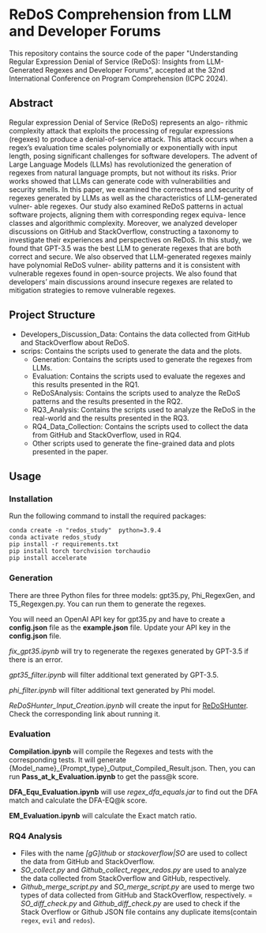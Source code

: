 # ReDoS Comprehension from LLM and Developer Forums
This repository contains the source code of the paper "Understanding Regular Expression Denial of Service (ReDoS): Insights from LLM-Generated Regexes and Developer Forums", accepted at the  32nd International Conference on Program Comprehension (ICPC 2024).

## Abstract
Regular expression Denial of Service (ReDoS) represents an algo-
rithmic complexity attack that exploits the processing of regular
expressions (regexes) to produce a denial-of-service attack. This
attack occurs when a regex’s evaluation time scales polynomially or
exponentially with input length, posing significant challenges for
software developers. The advent of Large Language Models (LLMs)
has revolutionized the generation of regexes from natural language
prompts, but not without its risks. Prior works showed that LLMs
can generate code with vulnerabilities and security smells. In this paper, we examined the correctness and security of regexes generated
by LLMs as well as the characteristics of LLM-generated vulner-
able regexes. Our study also examined ReDoS patterns in actual
software projects, aligning them with corresponding regex equiva-
lence classes and algorithmic complexity. Moreover, we analyzed
developer discussions on GitHub and StackOverflow, constructing
a taxonomy to investigate their experiences and perspectives on
ReDoS. In this study, we found that GPT-3.5 was the best LLM to
generate regexes that are both correct and secure. We also observed
that LLM-generated regexes mainly have polynomial ReDoS vulner-
ability patterns and it is consistent with vulnerable regexes found
in open-source projects. We also found that developers’ main discussions around insecure regexes are related to mitigation strategies
to remove vulnerable regexes.

## Project Structure
- Developers_Discussion_Data: Contains the data collected from GitHub and StackOverflow about ReDoS.
- scrips: Contains the scripts used to generate the data and the plots.
  - Generation: Contains the scripts used to generate the regexes from LLMs.
  - Evaluation: Contains the scripts used to evaluate the regexes and this results presented in the RQ1.
  - ReDoSAnalysis: Contains the scripts used to analyze the ReDoS patterns and the results presented in the RQ2.
  - RQ3_Analysis: Contains the scripts used to analyze the ReDoS in the real-world and the results presented in the RQ3.
  - RQ4_Data_Collection: Contains the scripts used to collect the data from GitHub and StackOverflow, used in RQ4.
  - Other scripts used to generate the fine-grained data and plots presented in the paper.

## Usage
### Installation

Run the following command to install the required packages:
```
conda create -n "redos_study"  python=3.9.4
conda activate redos_study
pip install -r requirements.txt
pip install torch torchvision torchaudio
pip install accelerate
```

### Generation
There are three Python files for three models: gpt35.py, Phi_RegexGen, and T5_Regexgen.py. You can run them to generate the regexes.



You will need an OpenAI API key for gpt35.py and have to create a **config.json** file as the **example.json** file. Update your API key in the **config.json** file.

*fix_gpt35.ipynb* will try to regenerate the regexes generated by GPT-3.5 if there is an error.

*gpt35_filter.ipynb* will filter additional text generated by GPT-3.5. 

*phi_filter.ipynb* will filter additional text generated by Phi model.

*ReDoSHunter_Input_Creation.ipynb* will create the input for [ReDoSHunter](https://github.com/yetingli/ReDoSHunter). Check the corresponding link about running it.

### Evaluation
**Compilation.ipynb** will compile the Regexes and tests with the corresponding tests. It will generate {Model_name}_{Prompt_type}_Output_Compiled_Result.json. Then, you can run **Pass_at_k_Evaluation.ipynb** to get the pass@k score.

**DFA_Equ_Evaluation.ipynb** will use *regex_dfa_equals.jar* to find out the DFA match and calculate the DFA-EQ@k score.


**EM_Evaluation.ipynb** will calculate the Exact match ratio.

### RQ4 Analysis
- Files with the name *[gG]ithub* or *stackoverflow|SO* are used to collect the data from GitHub and StackOverflow. 
- *SO_collect.py* and *Github_collect_regex_redos.py* are used to analyze the data collected from StackOverflow and GitHub, respectively.
- *Github_merge_script.py* and *SO_merge_script.py* are used to merge two types of data collected from GitHub and StackOverflow, respectively.
= *SO_diff_check.py* and *Github_diff_check.py* are used to check if the Stack Overflow or Github JSON file contains any duplicate items(contain `regex`, `evil` and `redos`).
